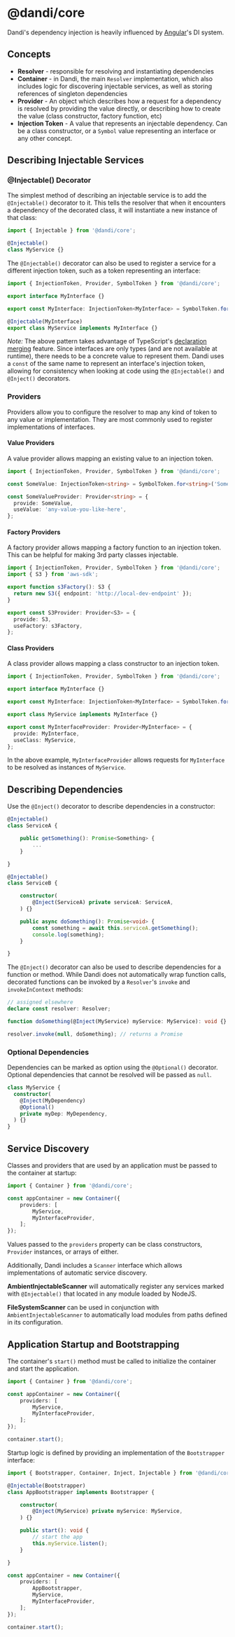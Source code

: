 # @dandi/core

Dandi's dependency injection is heavily influenced by [Angular](https://angular.io)'s
DI system.

## Concepts

- **Resolver** - responsible for resolving and instantiating dependencies
- **Container** - in Dandi, the main `Resolver` implementation, which
  also includes logic for discovering injectable services, as well as
  storing references of singleton dependencies
- **Provider** - An object which describes how a request for a dependency
  is resolved by providing the value directly, or describing how to create
  the value (class constructor, factory function, etc)
- **Injection Token** - A value that represents an injectable dependency.
  Can be a class constructor, or a `Symbol` value representing an
  interface or any other concept.

## Describing Injectable Services

### @Injectable() Decorator

The simplest method of describing an injectable service is to add the
`@Injectable()` decorator to it. This tells the resolver that when it
encounters a dependency of the decorated class, it will instantiate a
new instance of that class:

```typescript
import { Injectable } from '@dandi/core';

@Injectable()
class MyService {}
```

The `@Injectable()` decorator can also be used to register a service for
a different injection token, such as a token representing an interface:

```typescript
import { InjectionToken, Provider, SymbolToken } from '@dandi/core';

export interface MyInterface {}

export const MyInterface: InjectionToken<MyInterface> = SymbolToken.for<MyInterface>('MyInterface');

@Injectable(MyInterface)
export class MyService implements MyInterface {}
```

_Note:_ The above pattern takes advantage of TypeScript's [declaration
merging](https://www.typescriptlang.org/docs/handbook/declaration-merging.html)
feature. Since interfaces are only types (and are not available
at runtime), there needs to be a concrete value to represent them.
Dandi uses a `const` of the same name to represent an interface's
injection token, allowing for consistency when looking at code using
the `@Injectable()` and `@Inject()` decorators.

### Providers

Providers allow you to configure the resolver to map any kind of token
to any value or implementation. They are most commonly used to register
implementations of interfaces.

#### Value Providers

A value provider allows mapping an existing value to an injection token.

```typescript
import { InjectionToken, Provider, SymbolToken } from '@dandi/core';

const SomeValue: InjectionToken<string> = SymbolToken.for<string>('SomeValue');

const SomeValueProvider: Provider<string> = {
  provide: SomeValue,
  useValue: 'any-value-you-like-here',
};
```

#### Factory Providers

A factory provider allows mapping a factory function to an injection
token. This can be helpful for making 3rd party classes injectable.

```typescript
import { InjectionToken, Provider, SymbolToken } from '@dandi/core';
import { S3 } from 'aws-sdk';

export function s3Factory(): S3 {
  return new S3({ endpoint: 'http://local-dev-endpoint' });
}

export const S3Provider: Provider<S3> = {
  provide: S3,
  useFactory: s3Factory,
};
```

#### Class Providers

A class provider allows mapping a class constructor to an injection token.

```typescript
import { InjectionToken, Provider, SymbolToken } from '@dandi/core';

export interface MyInterface {}

export const MyInterface: InjectionToken<MyInterface> = SymbolToken.for<MyInterface>('MyInterface');

export class MyService implements MyInterface {}

export const MyInterfaceProvider: Provider<MyInterface> = {
  provide: MyInterface,
  useClass: MyService,
};
```

In the above example, `MyInterfaceProvider` allows requests for
`MyInterface` to be resolved as instances of `MyService`.

## Describing Dependencies

Use the `@Inject()` decorator to describe dependencies in a constructor:

```typescript
@Injectable()
class ServiceA {

    public getSomething(): Promise<Something> {
        ...
    }

}

@Injectable()
class ServiceB {

    constructor(
        @Inject(ServiceA) private serviceA: ServiceA,
    ) {}

    public async doSomething(): Promise<void> {
        const something = await this.serviceA.getSomething();
        console.log(something);
    }

}
```

The `@Inject()` decorator can also be used to describe dependencies for
a function or method. While Dandi does not automatically wrap function
calls, decorated functions can be invoked by a `Resolver`'s `invoke` and
`invokeInContext` methods:

```typescript
// assigned elsewhere
declare const resolver: Resolver;

function doSomething(@Inject(MyService) myService: MyService): void {}

resolver.invoke(null, doSomething); // returns a Promise
```

### Optional Dependencies

Dependencies can be marked as option using the `@Optional()` decorator.
Optional dependencies that cannot be resolved will be passed as `null`.

```typescript
class MyService {
  constructor(
    @Inject(MyDependency)
    @Optional()
    private myDep: MyDependency,
  ) {}
}
```

## Service Discovery

Classes and providers that are used by an application must be passed to
the container at startup:

```typescript
import { Container } from '@dandi/core';

const appContainer = new Container({
    providers: [
        MyService,
        MyInterfaceProvider,
    ];
});
```

Values passed to the `providers` property can be class constructors,
`Provider` instances, or arrays of either.

Additionally, Dandi includes a `Scanner` interface which allows implementations
of automatic service discovery.

**AmbientInjectableScanner** will automatically register any services
marked with `@Injectable()` that located in any module loaded by NodeJS.

**FileSystemScanner** can be used in conjunction with
`AmbientInjectableScanner` to automatically load modules from paths
defined in its configuration.

## Application Startup and Bootstrapping

The container's `start()` method must be called to initialize the
container and start the application.

```typescript
import { Container } from '@dandi/core';

const appContainer = new Container({
    providers: [
        MyService,
        MyInterfaceProvider,
    ];
});

container.start();
```

Startup logic is defined by providing an implementation of the
`Bootstrapper` interface:

```typescript
import { Bootstrapper, Container, Inject, Injectable } from '@dandi/core';

@Injectable(Bootstrapper)
class AppBootstrapper implements Bootstrapper {

    constructor(
        @Inject(MyService) private myService: MyService,
    ) {}

    public start(): void {
        // start the app
        this.myService.listen();
    }

}

const appContainer = new Container({
    providers: [
        AppBootstrapper,
        MyService,
        MyInterfaceProvider,
    ];
});

container.start();
```
